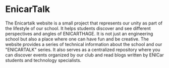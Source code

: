 # EnicarTalk
The Enicartalk website is a small project that represents our unity as part of the lifestyle of our school. It helps students discover and see different perspectives and angles of ENICARTHAGE. It is not just an engineering school but also a place where one can have fun and be creative. The website provides a series of technical information about the school and our "ENICARTALK" series. It also serves as a centralized repository where you can discover events organized by our club and read blogs written by ENICar students and technology specialists.
